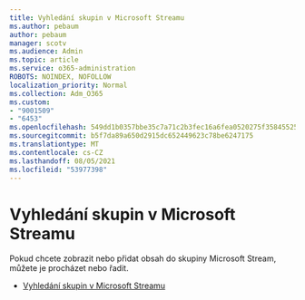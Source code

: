 ```yaml
---
title: Vyhledání skupin v Microsoft Streamu
ms.author: pebaum
author: pebaum
manager: scotv
ms.audience: Admin
ms.topic: article
ms.service: o365-administration
ROBOTS: NOINDEX, NOFOLLOW
localization_priority: Normal
ms.collection: Adm_O365
ms.custom:
- "9001509"
- "6453"
ms.openlocfilehash: 549dd1b0357bbe35c7a71c2b3fec16a6fea0520275f35845525aa28f8e7980c2
ms.sourcegitcommit: b5f7da89a650d2915dc652449623c78be6247175
ms.translationtype: MT
ms.contentlocale: cs-CZ
ms.lasthandoff: 08/05/2021
ms.locfileid: "53977398"
---
```

# <a name="find-groups-in-microsoft-stream"></a>Vyhledání skupin v Microsoft Streamu

Pokud chcete zobrazit nebo přidat obsah do skupiny Microsoft Stream, můžete je procházet nebo řadit.  

- [Vyhledání skupin v Microsoft Streamu](https://docs.microsoft.com/stream/portal-browse-filter-groups)
